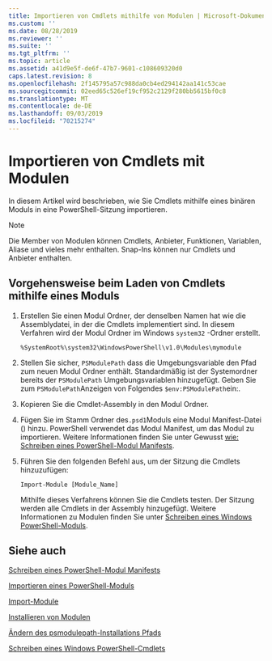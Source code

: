 ```yaml
---
title: Importieren von Cmdlets mithilfe von Modulen | Microsoft-Dokumentation
ms.custom: ''
ms.date: 08/28/2019
ms.reviewer: ''
ms.suite: ''
ms.tgt_pltfrm: ''
ms.topic: article
ms.assetid: a41d9e5f-de6f-47b7-9601-c108609320d0
caps.latest.revision: 8
ms.openlocfilehash: 2f145795a57c988da0cb4ed294142aa141c53cae
ms.sourcegitcommit: 02eed65c526ef19cf952c2129f280bb5615bf0c8
ms.translationtype: MT
ms.contentlocale: de-DE
ms.lasthandoff: 09/03/2019
ms.locfileid: "70215274"
---
```

# <a name="how-to-import-cmdlets-using-modules"></a>Importieren von Cmdlets mit Modulen

In diesem Artikel wird beschrieben, wie Sie Cmdlets mithilfe eines binären Moduls in eine PowerShell-Sitzung importieren.

> [!NOTE]
> Die Member von Modulen können Cmdlets, Anbieter, Funktionen, Variablen, Aliase und vieles mehr enthalten. Snap-Ins können nur Cmdlets und Anbieter enthalten.

## <a name="how-to-load-cmdlets-using-a-module"></a>Vorgehensweise beim Laden von Cmdlets mithilfe eines Moduls

1. Erstellen Sie einen Modul Ordner, der denselben Namen hat wie die Assemblydatei, in der die Cmdlets implementiert sind. In diesem Verfahren wird der Modul Ordner im Windows `system32` -Ordner erstellt.

   `%SystemRoot%\system32\WindowsPowerShell\v1.0\Modules\mymodule`

1. Stellen Sie sicher, `PSModulePath` dass die Umgebungsvariable den Pfad zum neuen Modul Ordner enthält. Standardmäßig ist der Systemordner bereits der `PSModulePath` Umgebungsvariablen hinzugefügt. Geben Sie zum `PSModulePath`Anzeigen von Folgendes `$env:PSModulePath`ein:.

1. Kopieren Sie die Cmdlet-Assembly in den Modul Ordner.

1. Fügen Sie im Stamm Ordner des`.psd1`Moduls eine Modul Manifest-Datei () hinzu. PowerShell verwendet das Modul Manifest, um das Modul zu importieren. Weitere Informationen finden Sie unter Gewusst [wie: Schreiben eines PowerShell-Modul Manifests](../module/how-to-write-a-powershell-module-manifest.md).

1. Führen Sie den folgenden Befehl aus, um der Sitzung die Cmdlets hinzuzufügen:

   `Import-Module [Module_Name]`

   Mithilfe dieses Verfahrens können Sie die Cmdlets testen. Der Sitzung werden alle Cmdlets in der Assembly hinzugefügt. Weitere Informationen zu Modulen finden Sie unter [Schreiben eines Windows PowerShell-Moduls](../module/writing-a-windows-powershell-module.md).

## <a name="see-also"></a>Siehe auch

[Schreiben eines PowerShell-Modul Manifests](../module/how-to-write-a-powershell-module-manifest.md)

[Importieren eines PowerShell-Moduls](../module/importing-a-powershell-module.md)

[Import-Module](/powershell/module/Microsoft.PowerShell.Core/Import-Module)

[Installieren von Modulen](../module/installing-a-powershell-module.md)

[Ändern des psmodulepath-Installations Pfads](../module/modifying-the-psmodulepath-installation-path.md)

[Schreiben eines Windows PowerShell-Cmdlets](./writing-a-windows-powershell-cmdlet.md)
